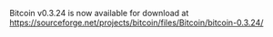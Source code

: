 Bitcoin v0.3.24 is now available for download at
https://sourceforge.net/projects/bitcoin/files/Bitcoin/bitcoin-0.3.24/
